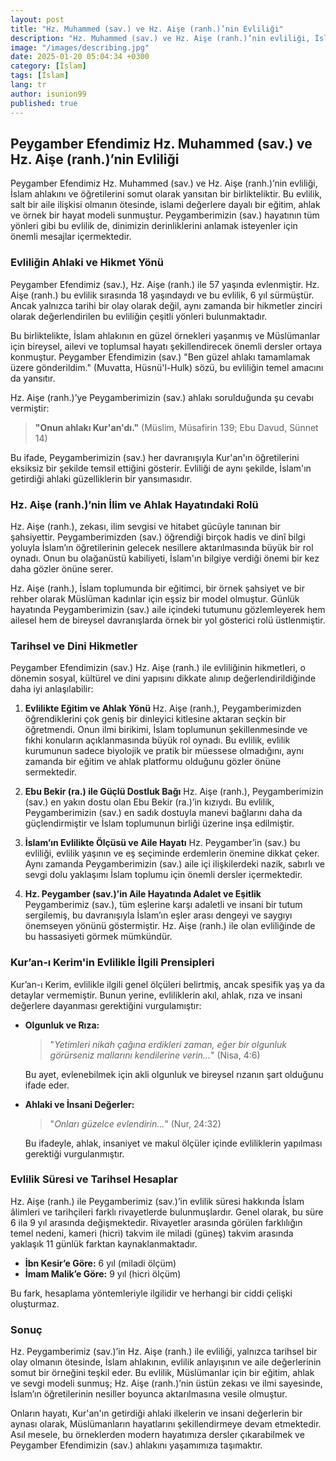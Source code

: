 ```yaml
---
layout: post
title: "Hz. Muhammed (sav.) ve Hz. Aişe (ranh.)’nin Evliliği"
description: "Hz. Muhammed (sav.) ve Hz. Aişe (ranh.)’nin evliliği, İslam ahlakını ve öğretilerini somut olarak yansıtan bir birlikteliktir."
image: "/images/describing.jpg"
date: 2025-01-20 05:04:34 +0300
category: [İslam] 
tags: [İslam] 
lang: tr
author: isunion99
published: true
---
```


## **Peygamber Efendimiz Hz. Muhammed (sav.) ve Hz. Aişe (ranh.)’nin Evliliği**

Peygamber Efendimiz Hz. Muhammed (sav.) ve Hz. Aişe (ranh.)’nin evliliği, İslam ahlakını ve öğretilerini somut olarak yansıtan bir birlikteliktir. Bu evlilik, salt bir aile ilişkisi olmanın ötesinde, islami değerlere dayalı bir eğitim, ahlak ve örnek bir hayat modeli sunmuştur. Peygamberimizin (sav.) hayatının tüm yönleri gibi bu evlilik de, dinimizin derinliklerini anlamak isteyenler için önemli mesajlar içermektedir.

### **Evliliğin Ahlaki ve Hikmet Yönü**

Peygamber Efendimiz (sav.), Hz. Aişe (ranh.) ile 57 yaşında evlenmiştir. Hz. Aişe (ranh.) bu evlilik sırasında 18 yaşındaydı ve bu evlilik, 6 yıl sürmüştür. Ancak yalnızca tarihi bir olay olarak değil, aynı zamanda bir hikmetler zinciri olarak değerlendirilen bu evliliğin çeşitli yönleri bulunmaktadır. 

Bu birliktelikte, İslam ahlakının en güzel örnekleri yaşanmış ve Müslümanlar için bireysel, ailevi ve toplumsal hayatı şekillendirecek önemli dersler ortaya konmuştur. Peygamber Efendimizin (sav.) "Ben güzel ahlakı tamamlamak üzere gönderildim." (Muvatta, Hüsnü'l-Hulk) sözü, bu evliliğin temel amacını da yansıtır.

Hz. Aişe (ranh.)’ye Peygamberimizin (sav.) ahlakı sorulduğunda şu cevabı vermiştir:

> **"Onun ahlakı Kur'an'dı."**
(Müslim, Müsafirin 139; Ebu Davud, Sünnet 14)

Bu ifade, Peygamberimizin (sav.) her davranışıyla Kur'an'ın öğretilerini eksiksiz bir şekilde temsil ettiğini gösterir. Evliliği de aynı şekilde, İslam'ın getirdiği ahlaki güzelliklerin bir yansımasıdır. 

### **Hz. Aişe (ranh.)’nin İlim ve Ahlak Hayatındaki Rolü**

Hz. Aişe (ranh.), zekası, ilim sevgisi ve hitabet gücüyle tanınan bir şahsiyettir. Peygamberimizden (sav.) öğrendiği birçok hadis ve dinî bilgi yoluyla İslam’ın öğretilerinin gelecek nesillere aktarılmasında büyük bir rol oynadı. Onun bu olağanüstü kabiliyeti, İslam'ın bilgiye verdiği önemi bir kez daha gözler önüne serer.

Hz. Aişe (ranh.), İslam toplumunda bir eğitimci, bir örnek şahsiyet ve bir rehber olarak Müslüman kadınlar için eşsiz bir model olmuştur. Günlük hayatında Peygamberimizin (sav.) aile içindeki tutumunu gözlemleyerek hem ailesel hem de bireysel davranışlarda örnek bir yol gösterici rolü üstlenmiştir.

### **Tarihsel ve Dini Hikmetler**

Peygamber Efendimizin (sav.) Hz. Aişe (ranh.) ile evliliğinin hikmetleri, o dönemin sosyal, kültürel ve dini yapısını dikkate alınıp değerlendirildiğinde daha iyi anlaşılabilir:

1. **Evlilikte Eğitim ve Ahlak Yönü**
   Hz. Aişe (ranh.), Peygamberimizden öğrendiklerini çok geniş bir dinleyici kitlesine aktaran seçkin bir öğretmendi. Onun ilmi birikimi, İslam toplumunun şekillenmesinde ve fıkhi konuların açıklanmasında büyük rol oynadı. Bu evlilik, evlilik kurumunun sadece biyolojik ve pratik bir müessese olmadığını, aynı zamanda bir eğitim ve ahlak platformu olduğunu gözler önüne sermektedir.

2. **Ebu Bekir (ra.) ile Güçlü Dostluk Bağı**
   Hz. Aişe (ranh.), Peygamberimizin (sav.) en yakın dostu olan Ebu Bekir (ra.)’in kızıydı. Bu evlilik, Peygamberimizin (sav.) en sadık dostuyla manevi bağlarını daha da güçlendirmiştir ve İslam toplumunun birliği üzerine inşa edilmiştir.

3. **İslam’ın Evlilikte Ölçüsü ve Aile Hayatı**
   Hz. Peygamber’in (sav.) bu evliliği, evlilik yaşının ve eş seçiminde erdemlerin önemine dikkat çeker. Aynı zamanda Peygamberimizin (sav.) aile içi ilişkilerdeki nazik, sabırlı ve sevgi dolu yaklaşımı İslam toplumu için önemli dersler içermektedir.

4. **Hz. Peygamber (sav.)’in Aile Hayatında Adalet ve Eşitlik**
   Peygamberimiz (sav.), tüm eşlerine karşı adaletli ve insani bir tutum sergilemiş, bu davranışıyla İslam’ın eşler arası dengeyi ve saygıyı önemseyen yönünü göstermiştir. Hz. Aişe (ranh.) ile olan evliliğinde de bu hassasiyeti görmek mümkündür.

### **Kur’an-ı Kerim'in Evlilikle İlgili Prensipleri**

Kur’an-ı Kerim, evlilikle ilgili genel ölçüleri belirtmiş, ancak spesifik yaş ya da detaylar vermemiştir. Bunun yerine, evliliklerin akıl, ahlak, rıza ve insani değerlere dayanması gerektiğini vurgulamıştır:

- **Olgunluk ve Rıza:**
  > "*Yetimleri nikah çağına erdikleri zaman, eğer bir olgunluk görürseniz mallarını kendilerine verin...*"
  (Nisa, 4:6)

  Bu ayet, evlenebilmek için akli olgunluk ve bireysel rızanın şart olduğunu ifade eder.

- **Ahlaki ve İnsani Değerler:**
  > "*Onları güzelce evlendirin...*"
  (Nur, 24:32)

  Bu ifadeyle, ahlak, insaniyet ve makul ölçüler içinde evliliklerin yapılması gerektiği vurgulanmıştır.

### **Evlilik Süresi ve Tarihsel Hesaplar**

Hz. Aişe (ranh.) ile Peygamberimiz (sav.)’in evlilik süresi hakkında İslam âlimleri ve tarihçileri farklı rivayetlerde bulunmuşlardır. Genel olarak, bu süre 6 ila 9 yıl arasında değişmektedir. Rivayetler arasında görülen farklılığın temel nedeni, kameri (hicri) takvim ile miladi (güneş) takvim arasında yaklaşık 11 günlük farktan kaynaklanmaktadır.

- **İbn Kesir’e Göre:** 6 yıl (miladi ölçüm)
- **İmam Malik’e Göre:** 9 yıl (hicri ölçüm)

Bu fark, hesaplama yöntemleriyle ilgilidir ve herhangi bir ciddi çelişki oluşturmaz.

### **Sonuç**

Hz. Peygamberimiz (sav.)’in Hz. Aişe (ranh.) ile evliliği, yalnızca tarihsel bir olay olmanın ötesinde, İslam ahlakının, evlilik anlayışının ve aile değerlerinin somut bir örneğini teşkil eder. Bu evlilik, Müslümanlar için bir eğitim, ahlak ve sevgi modeli sunmuş; Hz. Aişe (ranh.)’nin üstün zekası ve ilmi sayesinde, İslam’ın öğretilerinin nesiller boyunca aktarılmasına vesile olmuştur.

Onların hayatı, Kur'an'ın getirdiği ahlaki ilkelerin ve insani değerlerin bir aynası olarak, Müslümanların hayatlarını şekillendirmeye devam etmektedir. Asıl mesele, bu örneklerden modern hayatımıza dersler çıkarabilmek ve Peygamber Efendimizin (sav.) ahlakını yaşamımıza taşımaktır.

 

